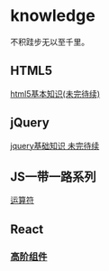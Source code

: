 # knowledge

不积跬步无以至千里。

## HTML5

[html5基本知识(未完待续)](https://github.com/haoxunba/knowledge/issues/1) 

## jQuery

[jquery基础知识 未完待续](https://github.com/haoxunba/knowledge/blob/master/jQuery%E5%9F%BA%E7%A1%80%E7%9F%A5%E8%AF%86.md)

## JS一带一路系列

[运算符](https://github.com/haoxunba/knowledge/issues/3)

## React

### [高阶组件](https://github.com/haoxunba/knowledge/blob/master/React/Higher-Order-Component.md)

